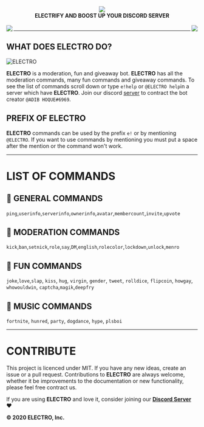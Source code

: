 <div align="center">
  <img src="https://cdn.discordapp.com/attachments/656517276832366595/661972761698369536/ELECTRO_WEB_HEADER.png" align="center">
  <br>
  <strong><b>ELECTRIFY AND BOOST UP YOUR DISCORD SERVER</b></strong>
  <br>
  <br>
  </div> 
  
  <a href="https://discord.gg/Pp9KudS">
    <img src="https://img.shields.io/badge/ADD-BOT-orange.svg?style=for-the-badge" align="left">
  </a>
  <a href="https://www.YouTube.com/AdibHoque">
    <img src="https://img.shields.io/badge/JOIN-GUILD-orange.svg?style=for-the-badge" align="right">
  </a>


---

## WHAT DOES ELECTRO DO? 

<img src="https://cdn.discordapp.com/attachments/656517276832366595/656760631474520074/ELECTRO_ELECTRIFY_YOUR_SERVER.gif" alt="ELECTRO" align="center">

**ELECTRO** is a moderation, fun and giveaway bot. **ELECTRO** has all the moderation commands, many fun commands and giveaway commands. To see the list of commands scroll down or type `e!help` or `@ELECTRO help`in a server which have **ELECTRO**. Join our discord [server](https://github.com/kyb3r/modmail/wiki) to contract the bot creator `@ADIB HOQUE#6969`.

## PREFIX OF ELECTRO

**ELECTRO** commands can be used by the prefix `e!` or by mentioning `@ELECTRO`. If you want to use commands by mentioning you must put a space after the mention or the command won't work. 

---

# LIST OF COMMANDS

## 📃 GENERAL COMMANDS

`ping`,`userinfo`,`serverinfo`,`ownerinfo`,`avatar`,`membercount`,`invite`,`upvote` 

## 🔨 MODERATION COMMANDS


`kick`,`ban`,`setnick`,`role`,`say`,`DM`,`english`,`rolecolor`,`lockdown`,`unlock`,`menro`

## 🎉 FUN COMMANDS

`joke`,`love`,`slap`, `kiss`, `hug`, `virgin`, `gender`, `tweet`, `rolldice`, `flipcoin`, `howgay`, `whowouldwin`, `captcha`,`magik`,`deepfry`

## 🎵 MUSIC COMMANDS

`fortnite`, `hunred`, `party`, `dogdance`, `hype`, `plsboi` 

---

# CONTRIBUTE

This project is licenced under MIT. If you have any new ideas, create an issue or a pull request. Contributions to **ELECTRO** are always welcome, whether it be improvements to the documentation or new functionality, please feel free contract us.

If you are using **ELECTRO** and love it, consider joining our **[Discord Server](https://discord.gg/Pp9KudS)** :heart:

**© 2020 ELECTRO, Inc.**
